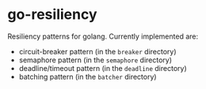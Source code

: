go-resiliency
=============

Resiliency patterns for golang. Currently implemented are:
- circuit-breaker pattern (in the `breaker` directory)
- semaphore pattern (in the `semaphore` directory)
- deadline/timeout pattern (in the `deadline` directory)
- batching pattern (in the `batcher` directory)
